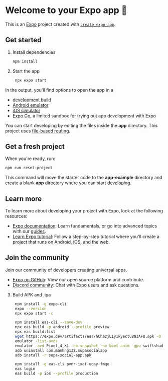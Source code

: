 # Welcome to your Expo app 👋

This is an [Expo](https://expo.dev) project created with [`create-expo-app`](https://www.npmjs.com/package/create-expo-app).

## Get started

1. Install dependencies

   ```bash
   npm install
   ```

2. Start the app

   ```bash
    npx expo start
   ```

In the output, you'll find options to open the app in a

- [development build](https://docs.expo.dev/develop/development-builds/introduction/)
- [Android emulator](https://docs.expo.dev/workflow/android-studio-emulator/)
- [iOS simulator](https://docs.expo.dev/workflow/ios-simulator/)
- [Expo Go](https://expo.dev/go), a limited sandbox for trying out app development with Expo

You can start developing by editing the files inside the **app** directory. This project uses [file-based routing](https://docs.expo.dev/router/introduction).

## Get a fresh project

When you're ready, run:

```bash
npm run reset-project
```

This command will move the starter code to the **app-example** directory and create a blank **app** directory where you can start developing.

## Learn more

To learn more about developing your project with Expo, look at the following resources:

- [Expo documentation](https://docs.expo.dev/): Learn fundamentals, or go into advanced topics with our [guides](https://docs.expo.dev/guides).
- [Learn Expo tutorial](https://docs.expo.dev/tutorial/introduction/): Follow a step-by-step tutorial where you'll create a project that runs on Android, iOS, and the web.

## Join the community

Join our community of developers creating universal apps.

- [Expo on GitHub](https://github.com/expo/expo): View our open source platform and contribute.
- [Discord community](https://chat.expo.dev): Chat with Expo users and ask questions.

3. Build APK and .ipa

   ```bash
    npm install -g expo-cli
    expo --version
    npx expo start -c

    npm install eas-cli --save-dev
    npx eas build -p android --profile preview
    npx eas build:list
    wget https://expo.dev/artifacts/eas/hChazjL1y1kyectuBN3AF8.apk -O supa-social-app.apk
    emulator -list-avds
    emulator -avd Pixel_4_XL -no-snapshot -no-boot-anim -gpu swiftshader_indirect
    adb uninstall com.manhng132.supasocialapp
    adb install -r supa-social-app.apk

    npm install -g eas-cli pvnr-ixaf-uqay-fmqe
    eas login
    eas build -p ios --profile production
   ```
